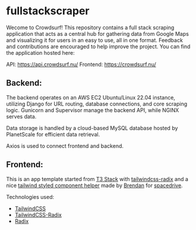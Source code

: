 # fullstackscraper

Wecome to Crowdsurf! This repository contains a full stack scraping application that acts as a central hub for gathering data from Google Maps and visualizing it for users in an easy to use, all in one format. Feedback and contributions are encouraged to help improve the project. You can find the application hosted here:

API: https://api.crowdsurf.nu/
Frontend: https://crowdsurf.nu/



## Backend:
The backend operates on an AWS EC2 Ubuntu/Linux 22.04 instance, utilizing Django for URL routing, database connections, and core scraping logic. Gunicorn and Supervisor manage the backend API, while NGINX serves data. 

Data storage is handled by a cloud-based MySQL database hosted by PlanetScale for efficient data retrieval.

Axios is used to connect frontend and backend.

## Frontend:
This is an app template started from [T3 Stack](https://github.com/t3-oss/create-t3-app) with [tailwindcss-radix](https://github.com/ecklf/tailwindcss-radix) and a nice [tailwind styled component helper](https://github.com/JackRKelly/t3-tailwind-radix/blob/master/utils/tw.ts) made by [Brendan](https://github.com/Brendonovich) for [spacedrive](https://github.com/spacedriveapp/spacedrive).

Technologies used:

- [TailwindCSS](https://tailwindcss.com)
- [TailwindCSS-Radix](https://github.com/ecklf/tailwindcss-radix)
- [Radix](https://www.radix-ui.com/)


